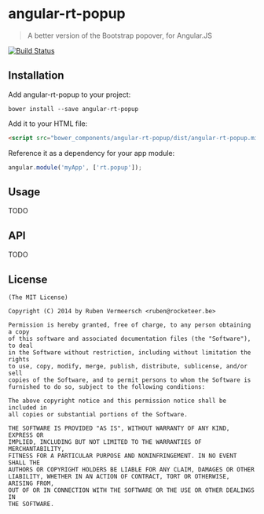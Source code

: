 # angular-rt-popup

> A better version of the Bootstrap popover, for Angular.JS

[![Build Status](https://travis-ci.org/rubenv/angular-rt-popup.png?branch=master)](https://travis-ci.org/rubenv/angular-rt-popup)

## Installation
Add angular-rt-popup to your project:

```
bower install --save angular-rt-popup
```

Add it to your HTML file:

```html
<script src="bower_components/angular-rt-popup/dist/angular-rt-popup.min.js"></script>
```

Reference it as a dependency for your app module:

```js
angular.module('myApp', ['rt.popup']);
```

## Usage

TODO

## API

TODO

## License 

    (The MIT License)

    Copyright (C) 2014 by Ruben Vermeersch <ruben@rocketeer.be>

    Permission is hereby granted, free of charge, to any person obtaining a copy
    of this software and associated documentation files (the "Software"), to deal
    in the Software without restriction, including without limitation the rights
    to use, copy, modify, merge, publish, distribute, sublicense, and/or sell
    copies of the Software, and to permit persons to whom the Software is
    furnished to do so, subject to the following conditions:

    The above copyright notice and this permission notice shall be included in
    all copies or substantial portions of the Software.

    THE SOFTWARE IS PROVIDED "AS IS", WITHOUT WARRANTY OF ANY KIND, EXPRESS OR
    IMPLIED, INCLUDING BUT NOT LIMITED TO THE WARRANTIES OF MERCHANTABILITY,
    FITNESS FOR A PARTICULAR PURPOSE AND NONINFRINGEMENT. IN NO EVENT SHALL THE
    AUTHORS OR COPYRIGHT HOLDERS BE LIABLE FOR ANY CLAIM, DAMAGES OR OTHER
    LIABILITY, WHETHER IN AN ACTION OF CONTRACT, TORT OR OTHERWISE, ARISING FROM,
    OUT OF OR IN CONNECTION WITH THE SOFTWARE OR THE USE OR OTHER DEALINGS IN
    THE SOFTWARE.

